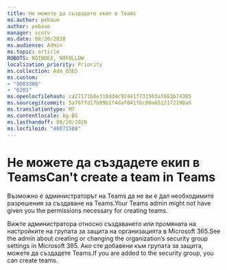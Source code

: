 ```yaml
---
title: Не можете да създадете екип в Teams
ms.author: pebaum
author: pebaum
manager: scotv
ms.date: 08/20/2020
ms.audience: Admin
ms.topic: article
ROBOTS: NOINDEX, NOFOLLOW
localization_priority: Priority
ms.collection: Adm_O365
ms.custom:
- "9003306"
- "6201"
ms.openlocfilehash: ca27171b8e318dd4c92441f731565af683b74365
ms.sourcegitcommit: 5a76ffd17b09b1f4daf041fbc08a6512172198a6
ms.translationtype: MT
ms.contentlocale: bg-BG
ms.lasthandoff: 08/20/2020
ms.locfileid: "46871588"
---
```

# <a name="cant-create-a-team-in-teams"></a><span data-ttu-id="e0dd4-102">Не можете да създадете екип в Teams</span><span class="sxs-lookup"><span data-stu-id="e0dd4-102">Can't create a team in Teams</span></span>

<span data-ttu-id="e0dd4-103">Възможно е администраторът на Teams да не ви е дал необходимите разрешения за създаване на Teams.</span><span class="sxs-lookup"><span data-stu-id="e0dd4-103">Your Teams admin might not have given you the permissions necessary for creating teams.</span></span>  

<span data-ttu-id="e0dd4-104">Вижте администратора относно създаването или промяната на настройките на групата за защита на организацията в Microsoft 365.</span><span class="sxs-lookup"><span data-stu-id="e0dd4-104">See the admin about creating or changing the organization’s security group settings in Microsoft 365.</span></span> <span data-ttu-id="e0dd4-105">Ако сте добавени към групата за защита, можете да създадете Teams.</span><span class="sxs-lookup"><span data-stu-id="e0dd4-105">If you are added to the security group, you can create teams.</span></span>